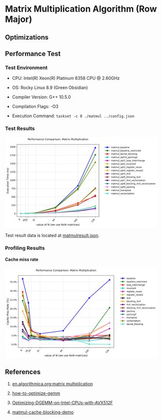 
# Matrix Multiplication Algorithm (Row Major)

## Optimizations



## Performance Test

### Test Environment

+ CPU: Intel(R) Xeon(R) Platinum 8358 CPU @ 2.60GHz

+ OS: Rocky Linux 8.9 (Green Obsidian)

+ Compiler Version: G++ 10.5.0

+ Compilation Flags: -O3

+ Execution Command: `taskset -c 0 ./matmul ../config.json`

### Test Results

<img src="../images/matmul_result.png" alt="Matmul" width="850" height="auto">

Test result data is located at [matmulresult.json](./matmul_result.json).

### Profiling Results

#### Cache miss rate

<img src="../images/matmul_profile.png" alt="Matmul Profile" width="850" height="auto">

## References

1. [en.algorithmica.org:matrix multiplication](https://en.algorithmica.org/hpc/algorithms/matmul/)

2. [how-to-optimize-gemm](https://github.com/flame/how-to-optimize-gemm/wiki)

3. [Optimizing-DGEMM-on-Intel-CPUs-with-AVX512F](https://github.com/yzhaiustc/Optimizing-DGEMM-on-Intel-CPUs-with-AVX512F)

4. [matmul-cache-blocking-demo](https://jukkasuomela.fi/cache-blocking-demo/)